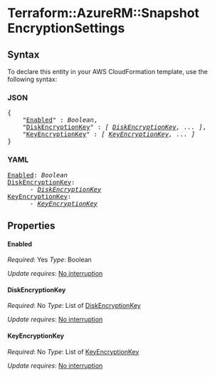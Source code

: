 # Terraform::AzureRM::Snapshot EncryptionSettings

## Syntax

To declare this entity in your AWS CloudFormation template, use the following syntax:

### JSON

<pre>
{
    "<a href="#enabled" title="Enabled">Enabled</a>" : <i>Boolean</i>,
    "<a href="#diskencryptionkey" title="DiskEncryptionKey">DiskEncryptionKey</a>" : <i>[ <a href="encryptionsettings-diskencryptionkey.md">DiskEncryptionKey</a>, ... ]</i>,
    "<a href="#keyencryptionkey" title="KeyEncryptionKey">KeyEncryptionKey</a>" : <i>[ <a href="encryptionsettings-keyencryptionkey.md">KeyEncryptionKey</a>, ... ]</i>
}
</pre>

### YAML

<pre>
<a href="#enabled" title="Enabled">Enabled</a>: <i>Boolean</i>
<a href="#diskencryptionkey" title="DiskEncryptionKey">DiskEncryptionKey</a>: <i>
      - <a href="encryptionsettings-diskencryptionkey.md">DiskEncryptionKey</a></i>
<a href="#keyencryptionkey" title="KeyEncryptionKey">KeyEncryptionKey</a>: <i>
      - <a href="encryptionsettings-keyencryptionkey.md">KeyEncryptionKey</a></i>
</pre>

## Properties

#### Enabled

_Required_: Yes
_Type_: Boolean

_Update requires_: [No interruption](https://docs.aws.amazon.com/AWSCloudFormation/latest/UserGuide/using-cfn-updating-stacks-update-behaviors.html#update-no-interrupt)

#### DiskEncryptionKey

_Required_: No
_Type_: List of <a href="encryptionsettings-diskencryptionkey.md">DiskEncryptionKey</a>

_Update requires_: [No interruption](https://docs.aws.amazon.com/AWSCloudFormation/latest/UserGuide/using-cfn-updating-stacks-update-behaviors.html#update-no-interrupt)

#### KeyEncryptionKey

_Required_: No
_Type_: List of <a href="encryptionsettings-keyencryptionkey.md">KeyEncryptionKey</a>

_Update requires_: [No interruption](https://docs.aws.amazon.com/AWSCloudFormation/latest/UserGuide/using-cfn-updating-stacks-update-behaviors.html#update-no-interrupt)

